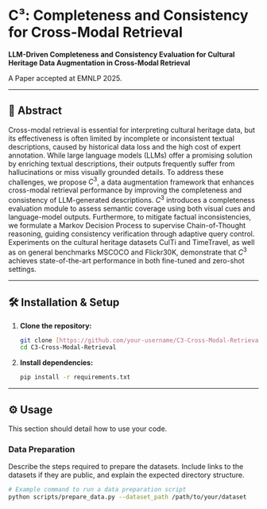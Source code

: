 # C³: Completeness and Consistency for Cross-Modal Retrieval

**LLM-Driven Completeness and Consistency Evaluation for Cultural Heritage Data Augmentation in Cross-Modal Retrieval**

A Paper accepted at EMNLP 2025.

---

## 📖 Abstract

Cross-modal retrieval is essential for interpreting cultural heritage data, but its effectiveness is often limited by incomplete or inconsistent textual descriptions, caused by historical data loss and the high cost of expert annotation. While large language models (LLMs) offer a promising solution by enriching textual descriptions, their outputs frequently suffer from hallucinations or miss visually grounded details. To address these challenges, we propose $C^3$, a data augmentation framework that enhances cross-modal retrieval performance by improving the completeness and consistency of LLM-generated descriptions. $C^3$ introduces a completeness evaluation module to assess semantic coverage using both visual cues and language-model outputs. Furthermore, to mitigate factual inconsistencies, we formulate a Markov Decision Process to supervise Chain-of-Thought reasoning, guiding consistency verification through adaptive query control. Experiments on the cultural heritage datasets CulTi and TimeTravel, as well as on general benchmarks MSCOCO and Flickr30K, demonstrate that $C^3$ achieves state-of-the-art performance in both fine-tuned and zero-shot settings. 


---

## 🛠️ Installation & Setup

1.  **Clone the repository:**
    ```bash
    git clone [https://github.com/your-username/C3-Cross-Modal-Retrieval.git](https://github.com/your-username/C3-Cross-Modal-Retrieval.git)
    cd C3-Cross-Modal-Retrieval
    ```



2.  **Install dependencies:**
    ```bash
    pip install -r requirements.txt
    ```


---

## ⚙️ Usage

This section should detail how to use your code.

### Data Preparation

Describe the steps required to prepare the datasets. Include links to the datasets if they are public, and explain the expected directory structure.

```bash
# Example command to run a data preparation script
python scripts/prepare_data.py --dataset_path /path/to/your/dataset
